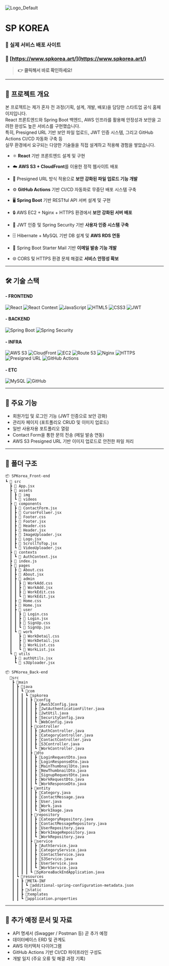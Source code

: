 ![Logo_Default](https://github.com/user-attachments/assets/bb8e62db-cd8f-4eec-b1f3-c39ea534af51)
# SP KOREA


### 🚀 실제 서비스 배포 사이트  
### 🔗 [https://www.spkorea.art/](https://www.spkorea.art/)  
> **👉 클릭해서 바로 확인하세요!**

---

## 📌 프로젝트 개요

본 프로젝트는 제가 혼자 전 과정(기획, 설계, 개발, 배포)을 담당한 스타트업 공식 홈페이지입니다.  
React 프론트엔드와 Spring Boot 백엔드, AWS 인프라를 활용해 안정성과 보안을 고려한 완성도 높은 서비스를 구현했습니다.  
특히, Presigned URL 기반 보안 파일 업로드, JWT 인증 시스템, 그리고 GitHub Actions CI/CD 자동화 구축 등  
실무 환경에서 요구되는 다양한 기술들을 직접 설계하고 적용해 경험을 쌓았습니다.


- ⚛️ **React** 기반 프론트엔드 설계 및 구현  
- ☁️ **AWS S3 + CloudFront**를 이용한 정적 웹사이트 배포  
- 🔐 Presigned URL 방식 적용으로 **보안 강화된 파일 업로드 기능 개발**  
- ⚙️ **GitHub Actions** 기반 CI/CD 자동화로 무중단 배포 시스템 구축

- 🖥️ **Spring Boot** 기반 RESTful API 서버 설계 및 구현  
- 🔒 AWS EC2 + Nginx + HTTPS 환경에서 **보안 강화된 서버 배포**  
- 🔑 JWT 인증 및 Spring Security 기반 **사용자 인증 시스템 구축**  
- 🗄️ Hibernate + MySQL 기반 DB 설계 및 **AWS RDS 연동**  
- 📧 Spring Boot Starter Mail 기반 **이메일 발송 기능 개발**  
- 🌐 CORS 및 HTTPS 환경 문제 해결로 **서비스 안정성 확보**

---

## 🛠️ 기술 스택

#### - FRONTEND  
![React](https://img.shields.io/badge/React-20232A?style=for-the-badge&logo=react&logoColor=61DAFB)
![React Context](https://img.shields.io/badge/React_Context-3178C6?style=for-the-badge&logo=react&logoColor=white)
![JavaScript](https://img.shields.io/badge/JavaScript-F7DF1E?style=for-the-badge&logo=javascript&logoColor=black)
![HTML5](https://img.shields.io/badge/HTML5-E34F26?style=for-the-badge&logo=html5&logoColor=white)
![CSS3](https://img.shields.io/badge/CSS3-1572B6?style=for-the-badge&logo=css3&logoColor=white)
![JWT](https://img.shields.io/badge/JWT-000000?style=for-the-badge&logo=jwt&logoColor=white) 

#### - BACKEND  
![Spring Boot](https://img.shields.io/badge/Spring_Boot-6DB33F?style=for-the-badge&logo=springboot&logoColor=white)
![Spring Security](https://img.shields.io/badge/Spring_Security-4BAF4F?style=for-the-badge&logo=springsecurity&logoColor=white)

#### - INFRA  
![AWS S3](https://img.shields.io/badge/AWS_S3-569A31?style=for-the-badge&logo=amazonaws&logoColor=white)
![CloudFront](https://img.shields.io/badge/CloudFront-232F3E?style=for-the-badge&logo=amazonaws&logoColor=white)
![EC2](https://img.shields.io/badge/AWS_EC2-FF9900?style=for-the-badge&logo=amazonec2&logoColor=white)
![Route 53](https://img.shields.io/badge/Route_53-4053A0?style=for-the-badge&logo=amazonaws&logoColor=white)
![Nginx](https://img.shields.io/badge/Nginx-009639?style=for-the-badge&logo=nginx&logoColor=white)
![HTTPS](https://img.shields.io/badge/HTTPS-005C9C?style=for-the-badge&logo=letsencrypt&logoColor=white)
![Presigned URL](https://img.shields.io/badge/Presigned_URL-232F3E?style=for-the-badge&logo=amazonaws&logoColor=white)
![GitHub Actions](https://img.shields.io/badge/GitHub_Actions-2088FF?style=for-the-badge&logo=githubactions&logoColor=white)  

#### - ETC  
![MySQL](https://img.shields.io/badge/MySQL-00758F?style=for-the-badge&logo=mysql&logoColor=white)
![GitHub](https://img.shields.io/badge/GitHub-181717?style=for-the-badge&logo=github&logoColor=white)

---

## 🚀 주요 기능

- 회원가입 및 로그인 기능 (JWT 인증으로 보안 강화)
- 관리자 페이지 (포트폴리오 CRUD 및 이미지 업로드)
- 일반 사용자용 포트폴리오 열람
- Contact Form을 통한 문의 전송 (메일 발송 연동)
- AWS S3 Presigned URL 기반 이미지 업로드로 안전한 파일 처리

---

## 📂 폴더 구조

```
📦 SPKorea_Front-end
┗ 📂 src
  ┣ 📜 App.jsx
  ┣ 📂 assets
  ┃ ┣ 📂 img
  ┃ ┗ 📂 videos
  ┣ 📂 components
  ┃ ┣ 📜 ContactForm.jsx
  ┃ ┣ 📜 CursorFollwer.jsx
  ┃ ┣ 📜 Footer.css
  ┃ ┣ 📜 Footer.jsx
  ┃ ┣ 📜 Header.css
  ┃ ┣ 📜 Header.jsx
  ┃ ┣ 📜 ImageUploader.jsx
  ┃ ┣ 📜 Logo.jsx
  ┃ ┣ 📜 ScrollToTop.jsx
  ┃ ┗ 📜 VideoUploader.jsx
  ┣ 📂 contexts
  ┃ ┗ 📜 AuthContext.jsx
  ┣ 📜 index.js
  ┣ 📂 pages
  ┃ ┣ 📜 About.css
  ┃ ┣ 📜 About.jsx
  ┃ ┣ 📂 admin
  ┃ ┃ ┣ 📜 WorkAdd.css
  ┃ ┃ ┣ 📜 WorkAdd.jsx
  ┃ ┃ ┣ 📜 WorkEdit.css
  ┃ ┃ ┗ 📜 WorkEdit.jsx
  ┃ ┣ 📜 Home.css
  ┃ ┣ 📜 Home.jsx
  ┃ ┣ 📂 user
  ┃ ┃ ┣ 📜 Login.css
  ┃ ┃ ┣ 📜 Login.jsx
  ┃ ┃ ┣ 📜 SignUp.css
  ┃ ┃ ┗ 📜 SignUp.jsx
  ┃ ┗ 📂 work
  ┃   ┣ 📜 WorkDetail.css
  ┃   ┣ 📜 WorkDetail.jsx
  ┃   ┣ 📜 WorkList.css
  ┃   ┗ 📜 WorkList.jsx
  ┗ 📂 utils
    ┣ 📜 authUtils.jsx
    ┗ 📜 s3Uploader.jsx
```
```
📦 SPKorea_Back-end
  📂src
   ┣ 📂main
   ┃ ┣ 📂java
   ┃ ┃ ┗ 📂com
   ┃ ┃ ┃ ┗ 📂spkorea
   ┃ ┃ ┃ ┃ ┣ 📂config
   ┃ ┃ ┃ ┃ ┃ ┣ 📜AwsS3Config.java
   ┃ ┃ ┃ ┃ ┃ ┣ 📜JwtAuthenticationFilter.java
   ┃ ┃ ┃ ┃ ┃ ┣ 📜JwtUtil.java
   ┃ ┃ ┃ ┃ ┃ ┣ 📜SecurityConfig.java
   ┃ ┃ ┃ ┃ ┃ ┗ 📜WebConfig.java
   ┃ ┃ ┃ ┃ ┣ 📂controller
   ┃ ┃ ┃ ┃ ┃ ┣ 📜AuthController.java
   ┃ ┃ ┃ ┃ ┃ ┣ 📜CategoryController.java
   ┃ ┃ ┃ ┃ ┃ ┣ 📜ContactController.java
   ┃ ┃ ┃ ┃ ┃ ┣ 📜S3Controller.java
   ┃ ┃ ┃ ┃ ┃ ┗ 📜WorkController.java
   ┃ ┃ ┃ ┃ ┣ 📂dto
   ┃ ┃ ┃ ┃ ┃ ┣ 📜LoginRequestDto.java
   ┃ ┃ ┃ ┃ ┃ ┣ 📜LoginResponseDto.java
   ┃ ┃ ┃ ┃ ┃ ┣ 📜MainThumbnailDto.java
   ┃ ┃ ┃ ┃ ┃ ┣ 📜NewThumbnailDto.java
   ┃ ┃ ┃ ┃ ┃ ┣ 📜SignupRequestDto.java
   ┃ ┃ ┃ ┃ ┃ ┣ 📜WorkRequestDto.java
   ┃ ┃ ┃ ┃ ┃ ┗ 📜WorkResponseDto.java
   ┃ ┃ ┃ ┃ ┣ 📂entity
   ┃ ┃ ┃ ┃ ┃ ┣ 📜Category.java
   ┃ ┃ ┃ ┃ ┃ ┣ 📜ContactMessage.java
   ┃ ┃ ┃ ┃ ┃ ┣ 📜User.java
   ┃ ┃ ┃ ┃ ┃ ┣ 📜Work.java
   ┃ ┃ ┃ ┃ ┃ ┗ 📜WorkImage.java
   ┃ ┃ ┃ ┃ ┣ 📂repository
   ┃ ┃ ┃ ┃ ┃ ┣ 📜CategoryRepository.java
   ┃ ┃ ┃ ┃ ┃ ┣ 📜ContactMessageRepository.java
   ┃ ┃ ┃ ┃ ┃ ┣ 📜UserRepository.java
   ┃ ┃ ┃ ┃ ┃ ┣ 📜WorkImageRepository.java
   ┃ ┃ ┃ ┃ ┃ ┗ 📜WorkRepository.java
   ┃ ┃ ┃ ┃ ┣ 📂service
   ┃ ┃ ┃ ┃ ┃ ┣ 📜AuthService.java
   ┃ ┃ ┃ ┃ ┃ ┣ 📜CategoryService.java
   ┃ ┃ ┃ ┃ ┃ ┣ 📜ContactService.java
   ┃ ┃ ┃ ┃ ┃ ┣ 📜S3Service.java
   ┃ ┃ ┃ ┃ ┃ ┣ 📜UserService.java
   ┃ ┃ ┃ ┃ ┃ ┗ 📜WorkService.java
   ┃ ┃ ┃ ┃ ┗ 📜SpKoreaBackEndApplication.java
   ┃ ┗ 📂resources
   ┃ ┃ ┣ 📂META-INF
   ┃ ┃ ┃ ┗ 📜additional-spring-configuration-metadata.json
   ┃ ┃ ┣ 📂static
   ┃ ┃ ┣ 📂templates
   ┃ ┃ ┗ 📜application.properties
```

</details>

---

## 📄 추가 예정 문서 및 자료

- API 명세서 (Swagger / Postman 등) 곧 추가 예정  
- 데이터베이스 ERD 및 관계도  
- AWS 아키텍처 다이어그램  
- GitHub Actions 기반 CI/CD 파이프라인 구성도  
- 개발 일지 (주요 오류 및 해결 과정 기록)
